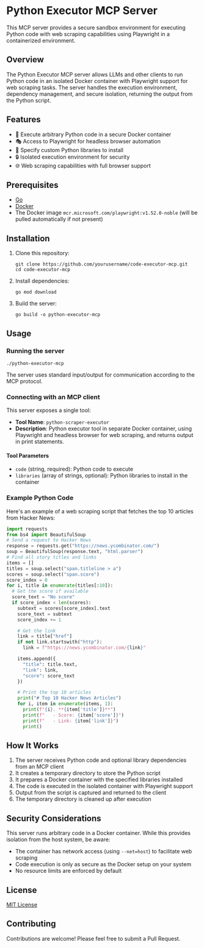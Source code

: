 # Python Executor MCP Server

This MCP server provides a secure sandbox environment for executing Python code with web scraping capabilities using Playwright in a containerized environment.

## Overview

The Python Executor MCP server allows LLMs and other clients to run Python code in an isolated Docker container with Playwright support for web scraping tasks. The server handles the execution environment, dependency management, and secure isolation, returning the output from the Python script.

## Features

- 🐍 Execute arbitrary Python code in a secure Docker container
- 🎭 Access to Playwright for headless browser automation
- 🔧 Specify custom Python libraries to install
- 🔒 Isolated execution environment for security
- 🌐 Web scraping capabilities with full browser support

## Prerequisites

- [Go](https://golang.org/)
- [Docker](https://www.docker.com/)
- The Docker image `mcr.microsoft.com/playwright:v1.52.0-noble` (will be pulled automatically if not present)

## Installation

1. Clone this repository:

   ```
   git clone https://github.com/yourusername/code-executor-mcp.git
   cd code-executor-mcp
   ```

2. Install dependencies:

   ```
   go mod download
   ```

3. Build the server:
   ```
   go build -o python-executor-mcp
   ```

## Usage

### Running the server

```
./python-executor-mcp
```

The server uses standard input/output for communication according to the MCP protocol.

### Connecting with an MCP client

This server exposes a single tool:

- **Tool Name**: `python-scraper-executor`
- **Description**: Python executor tool in separate Docker container, using Playwright and headless browser for web scraping, and returns output in print statements.

#### Tool Parameters

- `code` (string, required): Python code to execute
- `libraries` (array of strings, optional): Python libraries to install in the container

### Example Python Code

Here's an example of a web scraping script that fetches the top 10 articles from Hacker News:

```python
import requests
from bs4 import BeautifulSoup
# Send a request to Hacker News
response = requests.get("https://news.ycombinator.com/")
soup = BeautifulSoup(response.text, "html.parser")
# Find all story titles and links
items = []
titles = soup.select("span.titleline > a")
scores = soup.select("span.score")
score_index = 0
for i, title in enumerate(titles[:10]):
  # Get the score if available
  score_text = "No score"
  if score_index < len(scores):
    subtext = scores[score_index].text
    score_text = subtext
    score_index += 1

    # Get the link
    link = title["href"]
    if not link.startswith("http"):
      link = f"https://news.ycombinator.com/{link}"

    items.append({
      "title": title.text,
      "link": link,
      "score": score_text
    })

    # Print the top 10 articles
    print("# Top 10 Hacker News Articles")
    for i, item in enumerate(items, 1):
      print(f"{i}. **{item['title']}**")
      print(f"   - Score: {item['score']}")
      print(f"   - Link: {item['link']}")
      print()
```

## How It Works

1. The server receives Python code and optional library dependencies from an MCP client
2. It creates a temporary directory to store the Python script
3. It prepares a Docker container with the specified libraries installed
4. The code is executed in the isolated container with Playwright support
5. Output from the script is captured and returned to the client
6. The temporary directory is cleaned up after execution

## Security Considerations

This server runs arbitrary code in a Docker container. While this provides isolation from the host system, be aware:

- The container has network access (using `--net=host`) to facilitate web scraping
- Code execution is only as secure as the Docker setup on your system
- No resource limits are enforced by default

## License

[MIT License](LICENSE)

## Contributing

Contributions are welcome! Please feel free to submit a Pull Request.
